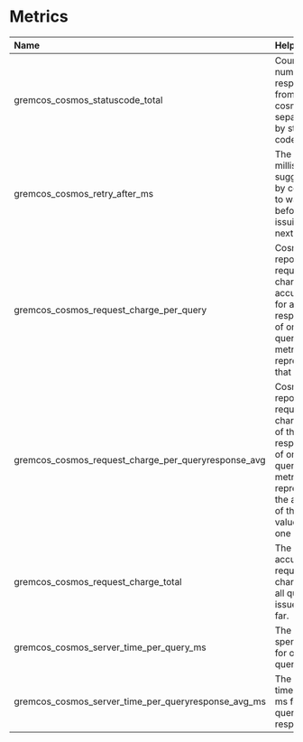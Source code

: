 # Metrics

| Name                                                | Help                                                                                                                                     | Type             |
| :-------------------------------------------------- | :--------------------------------------------------------------------------------------------------------------------------------------- | :--------------- |
| gremcos_cosmos_statuscode_total                     | Counts the number of responses from cosmos separated by status code.                                                                     | Labelled Counter |
| gremcos_cosmos_retry_after_ms                       | The time in milliseconds suggested by cosmos to wait before issuing the next query.                                                      | Gauge            |
| gremcos_cosmos_request_charge_per_query             | Cosmos DB reports a request charge accumulated for all responses of one query. This metric represents that value.                        | Gauge            |
| gremcos_cosmos_request_charge_per_queryresponse_avg | Cosmos DB reports a request charge each of the responses of one query. This metric represents the average of these values for one query. | Gauge            |
| gremcos_cosmos_request_charge_total                 | The accumulated request charge over all queries issued so far.                                                                           | Counter          |
| gremcos_cosmos_server_time_per_query_ms             | The time spent in ms for one query.                                                                                                      | Gauge            |
| gremcos_cosmos_server_time_per_queryresponse_avg_ms | The average time spent in ms for one query per response.                                                                                 | Gauge            |
